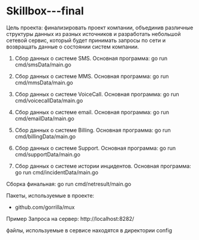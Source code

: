 # Skillbox---final

Цель проекта: финализировать проект компании, объединив различные структуры данных из разных источников и разработать небольшой сетевой сервис, который будет принимать запросы по сети и  возвращать данные о состоянии систем компании.

1) Сбор данных о системе SMS.
Основная программа: go run cmd/smsData/main.go

2) Сбор данных о системе MMS.
Основная программа: go run cmd/mmsData/main.go

3) Сбор данных о системе VoiceCall.
Основная программа: go run cmd/voicecallData/main.go

4) Сбор данных о системе email.
Основная программа: go run cmd/emailData/main.go

5) Сбор данных о системе Billing.
Основная программа: go run cmd/billingData/main.go

6) Сбор данных о системе Support.
Основная программа: go run cmd/supportData/main.go

7) Сбор данных о системе истории инцидентов.
Основная программа: go run cmd/incidentData/main.go



Сборка финальная: go run cmd/netresult/main.go

Пакеты, используемые в проекте:
- github.com/gorrilla/mux


Пример Запроса на сервер: http://localhost:8282/

файлы, используемые в сервисе находятся в директории config
